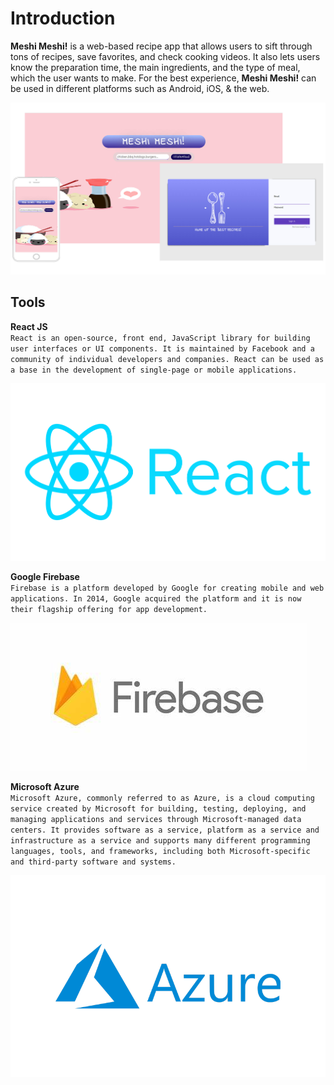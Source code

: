 # Introduction

**Meshi Meshi!** is a web-based recipe app that allows users to sift through tons of recipes, save favorites, and check cooking videos. It also lets users know the preparation time, the main ingredients, and the type of meal, which the user wants to make. For the best experience, **Meshi Meshi!** can be used in different platforms such as Android, iOS, & the web.

![](.gitbook/assets/final.jpg)

## Tools

**React JS**  
`React is an open-source, front end, JavaScript library for building user interfaces or UI components. It is maintained by Facebook and a community of individual developers and companies. React can be used as a base in the development of single-page or mobile applications.`

![](.gitbook/assets/react_logo.png)

**Google Firebase**  
`Firebase is a platform developed by Google for creating mobile and web applications. In 2014, Google acquired the platform and it is now their flagship offering for app development.`

![](.gitbook/assets/oip.jpg)

**Microsoft Azure**  
`Microsoft Azure, commonly referred to as Azure, is a cloud computing service created by Microsoft for building, testing, deploying, and managing applications and services through Microsoft-managed data centers. It provides software as a service, platform as a service and infrastructure as a service and supports many different programming languages, tools, and frameworks, including both Microsoft-specific and third-party software and systems.`

![](.gitbook/assets/image%20%286%29.png)

